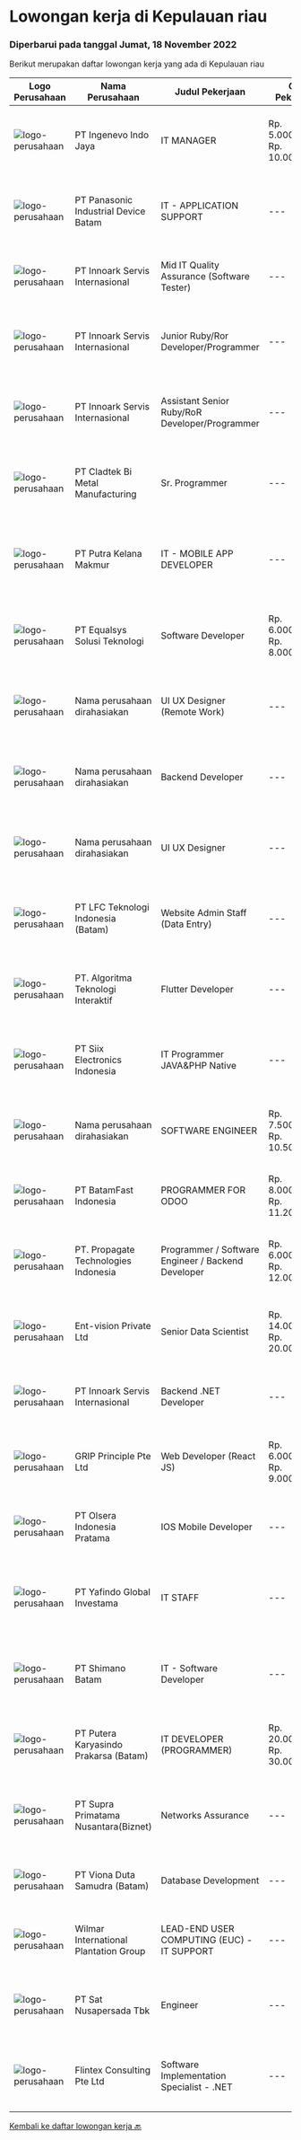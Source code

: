 
  # Lowongan kerja di Kepulauan riau

  ### Diperbarui pada tanggal Jumat, 18 November 2022

  Berikut merupakan daftar lowongan kerja yang ada di Kepulauan riau

  |Logo Perusahaan | Nama Perusahaan | Judul Pekerjaan | Gaji Pekerjaan | Lokasi | Deskripsi | Tanggal diunggah | Pranala |
  | -------------- | --------------- | --------------- | --------- | --------- | -------------- | ------- | ----------- |
  |![logo-perusahaan](https://image-service-cdn.seek.com.au/cfe4ef4a9e217c3d2abf7ef62dc99ee697cd466b/ee4dce1061f3f616224767ad58cb2fc751b8d2dc)|PT Ingenevo Indo Jaya|IT MANAGER|Rp. 5.000.000-Rp. 10.000.000|Batam|JOB DESCRIPTION :  Subject matter expert of Indocad’s ICT environment including but not limited to: Windows Server 2012/2016, AD, Hyper-V environment...|Rabu, 16 November 2022|https://www.jobstreet.co.id/id/job/it-manager-4090414?token=0~d7b9a004-f8e8-49dd-82e1-2b6594477773&sectionRank=1&jobId=jobstreet-id-job-4090414|
|![logo-perusahaan](https://image-service-cdn.seek.com.au/4221d6c51a0c1fbb6e2bf9b41a0260a6bee4e19c/ee4dce1061f3f616224767ad58cb2fc751b8d2dc)|PT Panasonic Industrial Device Batam|IT - APPLICATION SUPPORT|---|Batam|Qualification : Graduated min.D3 from IT background. Minimal 3 years experience or above as at manufacturing company. Familiar with ERP system in...|Senin, 14 November 2022|https://www.jobstreet.co.id/id/job/it-application-support-4105355?token=0~d7b9a004-f8e8-49dd-82e1-2b6594477773&sectionRank=2&jobId=jobstreet-id-job-4105355|
|![logo-perusahaan](https://image-service-cdn.seek.com.au/03d5b2909306d41d8d881d2ac7cfb4a0d8a47045/ee4dce1061f3f616224767ad58cb2fc751b8d2dc)|PT Innoark Servis Internasional|Mid IT Quality Assurance (Software Tester)|---|Batam|Execute all testing tasks based on the test scenarios. Build test scenarios based on the business requirements. Build test cases for the agreed test...|Rabu, 16 November 2022|https://www.jobstreet.co.id/id/job/mid-it-quality-assurance-software-tester-4089103?token=0~d7b9a004-f8e8-49dd-82e1-2b6594477773&sectionRank=3&jobId=jobstreet-id-job-4089103|
|![logo-perusahaan](https://image-service-cdn.seek.com.au/03d5b2909306d41d8d881d2ac7cfb4a0d8a47045/ee4dce1061f3f616224767ad58cb2fc751b8d2dc)|PT Innoark Servis Internasional|Junior Ruby/Ror Developer/Programmer|---|Bandung|Responsibilities: - Working on project-based requirements- Providing solution for issues-Work with the technical and product team to develop company...|Rabu, 16 November 2022|https://www.jobstreet.co.id/id/job/junior-ruby-ror-developer-programmer-4089131?token=0~d7b9a004-f8e8-49dd-82e1-2b6594477773&sectionRank=4&jobId=jobstreet-id-job-4089131|
|![logo-perusahaan](https://image-service-cdn.seek.com.au/03d5b2909306d41d8d881d2ac7cfb4a0d8a47045/ee4dce1061f3f616224767ad58cb2fc751b8d2dc)|PT Innoark Servis Internasional|Assistant Senior Ruby/RoR Developer/Programmer|---|Bandung|Responsibilities: Working on project-based requirements Providing solution for issues Providing idea to maintain and improve current working system Be...|Rabu, 16 November 2022|https://www.jobstreet.co.id/id/job/assistant-senior-ruby-ror-developer-programmer-4089125?token=0~d7b9a004-f8e8-49dd-82e1-2b6594477773&sectionRank=5&jobId=jobstreet-id-job-4089125|
|![logo-perusahaan](https://image-service-cdn.seek.com.au/c7f646a8689a0ea3b7766783020f1e637e3668db/ee4dce1061f3f616224767ad58cb2fc751b8d2dc)|PT Cladtek Bi Metal Manufacturing|Sr. Programmer|---|Batam|- Minimum Degree Computer Science- Good Knowledge Code C#- Deep Knowledge SQL Server &amp; Query- Understanding Flow ERP System- Good english...|Senin, 14 November 2022|https://www.jobstreet.co.id/id/job/sr.-programmer-4104720?token=0~d7b9a004-f8e8-49dd-82e1-2b6594477773&sectionRank=6&jobId=jobstreet-id-job-4104720|
|![logo-perusahaan](https://image-service-cdn.seek.com.au/a15e215b2b84e8a709079f299db836683f966f0e/ee4dce1061f3f616224767ad58cb2fc751b8d2dc)|PT Putra Kelana Makmur|IT - MOBILE APP DEVELOPER|---|Kepulauan Riau|PENDIDIKAN MINIMAL D3/S1 T.INFORMATIKA, T.KOMPUTER, T.JARINGAN PENGALAMAN MEMBUAT APLIKASI ANDROID/iOS, WEB PROGRAMMING, DATABASE MySql, Sql Server...|Minggu, 13 November 2022|https://www.jobstreet.co.id/id/job/it-mobile-app-developer-4094391?token=0~d7b9a004-f8e8-49dd-82e1-2b6594477773&sectionRank=7&jobId=jobstreet-id-job-4094391|
|![logo-perusahaan](https://image-service-cdn.seek.com.au/c1409eaf4b49b8bb5e19954b6a939af5d65f80f2/ee4dce1061f3f616224767ad58cb2fc751b8d2dc)|PT Equalsys Solusi Teknologi|Software Developer|Rp. 6.000.000-Rp. 8.000.000|Kepulauan Riau|RESPONSIBILITIES·        Develop web based software solutions·        Test code/software to ensure high quality solutions·        Work with various...|Sabtu, 12 November 2022|https://www.jobstreet.co.id/id/job/software-developer-4091950?token=0~d7b9a004-f8e8-49dd-82e1-2b6594477773&sectionRank=8&jobId=jobstreet-id-job-4091950|
|![logo-perusahaan](https://i.ibb.co/sqvTCh9/112815900-stock-vector-no-image-available-icon-flat-vector.webp)|Nama perusahaan dirahasiakan|UI UX Designer (Remote Work)|---|Bali|We are looking for UI/UX Designers to join our in-house product development team.Responsibilities include gathering user requirements, designing...|Senin, 14 November 2022|https://www.jobstreet.co.id/id/job/ui-ux-designer-remote-work-4104972?token=0~d7b9a004-f8e8-49dd-82e1-2b6594477773&sectionRank=9&jobId=jobstreet-id-job-4104972|
|![logo-perusahaan](https://i.ibb.co/sqvTCh9/112815900-stock-vector-no-image-available-icon-flat-vector.webp)|Nama perusahaan dirahasiakan|Backend Developer|---|Kepulauan Riau|Are you an Indonesian Back-end Developer who loves to manage data interchange between servers and users? Looking to work with international companies...|Kamis, 17 November 2022|https://www.jobstreet.co.id/id/job/backend-developer-4109971?token=0~d7b9a004-f8e8-49dd-82e1-2b6594477773&sectionRank=10&jobId=jobstreet-id-job-4109971|
|![logo-perusahaan](https://i.ibb.co/sqvTCh9/112815900-stock-vector-no-image-available-icon-flat-vector.webp)|Nama perusahaan dirahasiakan|UI UX Designer|---|Kepulauan Riau|We are looking for UI/UX Designers to join our in-house product development team.Responsibilities include gathering user requirements, designing...|Senin, 14 November 2022|https://www.jobstreet.co.id/id/job/ui-ux-designer-4105047?token=0~d7b9a004-f8e8-49dd-82e1-2b6594477773&sectionRank=11&jobId=jobstreet-id-job-4105047|
|![logo-perusahaan](https://image-service-cdn.seek.com.au/ea89d1460eac1c65ed969529116c18d37c258669/ee4dce1061f3f616224767ad58cb2fc751b8d2dc)|PT LFC Teknologi Indonesia (Batam)|Website Admin Staff (Data Entry)|---|Batam|Menambah produk pada website. Mengubah gambar produk yang sudah tidak relevan. Mengubah deskripsi produk yang sudah tidak relevan. Menerjemahkan...|Kamis, 10 November 2022|https://www.jobstreet.co.id/id/job/website-admin-staff-data-entry-4101364?token=0~d7b9a004-f8e8-49dd-82e1-2b6594477773&sectionRank=12&jobId=jobstreet-id-job-4101364|
|![logo-perusahaan](https://image-service-cdn.seek.com.au/148e5923072a9112f10b018cc69f0d8f52c3c448/ee4dce1061f3f616224767ad58cb2fc751b8d2dc)|PT. Algoritma Teknologi Interaktif|Flutter Developer|---|Batam|Flutter DeveloperPT. Algoritma Teknologi Interaktif (Kota Batam, Kepulauan Riau)Full TimeJob Desc1. Mengembangkan aplikasi berbasis mobile Android/IOS...|Jumat, 11 November 2022|https://www.jobstreet.co.id/id/job/flutter-developer-4084011?token=0~d7b9a004-f8e8-49dd-82e1-2b6594477773&sectionRank=13&jobId=jobstreet-id-job-4084011|
|![logo-perusahaan](https://image-service-cdn.seek.com.au/7facb0aea6660323fe4a0f232e0f16f80d42c85a/ee4dce1061f3f616224767ad58cb2fc751b8d2dc)|PT Siix Electronics  Indonesia|IT Programmer JAVA&PHP Native|---|Batam|URGENTLY REQUIREDWe are PT SIIX Electronics Indonesia, a Japanese contract manufacturer which is located in Batam, Kepulauan Riau, Indonesia currently...|Kamis, 10 November 2022|https://www.jobstreet.co.id/id/job/it-programmer-java-php-native-4102002?token=0~d7b9a004-f8e8-49dd-82e1-2b6594477773&sectionRank=14&jobId=jobstreet-id-job-4102002|
|![logo-perusahaan](https://i.ibb.co/sqvTCh9/112815900-stock-vector-no-image-available-icon-flat-vector.webp)|Nama perusahaan dirahasiakan|SOFTWARE ENGINEER|Rp. 7.500.000-Rp. 10.500.000|Batam|Job Description :1.    Understanding business requirements and delivering quality technology solutions to meet business needs.2.    Proactive and take...|Kamis, 10 November 2022|https://www.jobstreet.co.id/id/job/software-engineer-4088344?token=0~d7b9a004-f8e8-49dd-82e1-2b6594477773&sectionRank=15&jobId=jobstreet-id-job-4088344|
|![logo-perusahaan](https://image-service-cdn.seek.com.au/a822fec9b06ebafc662bd2a992ab50c5fe1d8c6a/ee4dce1061f3f616224767ad58cb2fc751b8d2dc)|PT BatamFast Indonesia|PROGRAMMER FOR ODOO|Rp. 8.000.000-Rp. 11.200.000|Batam|JOB RESPONSIBILITIES : You will lead and participate in various development projects for our products and services and be involved in all...|Jumat, 11 November 2022|https://www.jobstreet.co.id/id/job/programmer-for-odoo-4102443?token=0~d7b9a004-f8e8-49dd-82e1-2b6594477773&sectionRank=16&jobId=jobstreet-id-job-4102443|
|![logo-perusahaan](https://i.ibb.co/sqvTCh9/112815900-stock-vector-no-image-available-icon-flat-vector.webp)|PT. Propagate Technologies Indonesia|Programmer / Software Engineer / Backend Developer|Rp. 6.000.000-Rp. 12.000.000|Batam|— Candidate must possess at least Diploma or Bachelor's Degree in Computer Science/Information Technology or equivalent.— At least 1 year of working...|Senin, 07 November 2022|https://www.jobstreet.co.id/id/job/programmer-software-engineer-backend-developer-4095357?token=0~d7b9a004-f8e8-49dd-82e1-2b6594477773&sectionRank=17&jobId=jobstreet-id-job-4095357|
|![logo-perusahaan](https://image-service-cdn.seek.com.au/b98c03e1b161b3d72f6dc4d29a10ebf950d9fbda/ee4dce1061f3f616224767ad58cb2fc751b8d2dc)|Ent-vision Private Ltd|Senior Data Scientist|Rp. 14.000.000-Rp. 20.000.000|Tangerang|We are expanding our data science team for artificial intelligence, intelligent process automation and geospatial solutions in logistics and maritime...|Selasa, 08 November 2022|https://www.jobstreet.co.id/id/job/senior-data-scientist-4078301?token=0~d7b9a004-f8e8-49dd-82e1-2b6594477773&sectionRank=18&jobId=jobstreet-id-job-4078301|
|![logo-perusahaan](https://image-service-cdn.seek.com.au/03d5b2909306d41d8d881d2ac7cfb4a0d8a47045/ee4dce1061f3f616224767ad58cb2fc751b8d2dc)|PT Innoark Servis Internasional|Backend .NET Developer|---|Bandung|.NET Developer responsibilities include: Analyzing system requirements and prioritizing tasks Writing clean, testable code using .NET programming...|Rabu, 09 November 2022|https://www.jobstreet.co.id/id/job/backend-.net-developer-4079594?token=0~d7b9a004-f8e8-49dd-82e1-2b6594477773&sectionRank=19&jobId=jobstreet-id-job-4079594|
|![logo-perusahaan](https://image-service-cdn.seek.com.au/126b726d280947124b62777270a5c4f1f8b4d4cb/ee4dce1061f3f616224767ad58cb2fc751b8d2dc)|GRIP Principle Pte Ltd|Web Developer (React JS)|Rp. 6.000.000-Rp. 9.000.000|Batam|WHAT YOU WILL LEARN Strengthen your full-stack programming skills You'll learn how to write clean code by adhering to our programming best practices...|Minggu, 06 November 2022|https://www.jobstreet.co.id/id/job/web-developer-react-js-4077560?token=0~d7b9a004-f8e8-49dd-82e1-2b6594477773&sectionRank=20&jobId=jobstreet-id-job-4077560|
|![logo-perusahaan](https://image-service-cdn.seek.com.au/29c8791baee9cfec7ad98644f5fa7d565aa8ec32/ee4dce1061f3f616224767ad58cb2fc751b8d2dc)|PT Olsera Indonesia Pratama|IOS Mobile Developer|---|Jakarta Raya|Responsibilities: Development in an AGILE environment Build reusable codes and libraries Create good product with accessibility and security...|Jumat, 04 November 2022|https://www.jobstreet.co.id/id/job/ios-mobile-developer-4075601?token=0~d7b9a004-f8e8-49dd-82e1-2b6594477773&sectionRank=21&jobId=jobstreet-id-job-4075601|
|![logo-perusahaan](https://image-service-cdn.seek.com.au/bf83d53cbfe7204e76b546373dd3309784c46e37/ee4dce1061f3f616224767ad58cb2fc751b8d2dc)|PT Yafindo Global Investama|IT STAFF|---|Batam|MEMAHAMI DAN MELAKUKAN IMPLEMENTASI TERHADAP SISTEM YANG DIKEMBANGKAN / DIGUNAKAN OLEH PERUSAHAAN TERHADAP SETIAP UNIT PERUSAHAAN YANG ADA  MELAKUKAN...|Senin, 31 Oktober 2022|https://www.jobstreet.co.id/id/job/it-staff-4086794?token=0~d7b9a004-f8e8-49dd-82e1-2b6594477773&sectionRank=22&jobId=jobstreet-id-job-4086794|
|![logo-perusahaan](https://image-service-cdn.seek.com.au/094a01ecdd03e018063a1cf6a43f1929ed7bbba0/ee4dce1061f3f616224767ad58cb2fc751b8d2dc)|PT Shimano Batam|IT - Software Developer|---|Batam|Perform software development, implementation, system integration and commissioning of advanced manufacturing execution system (MES). Provide end-user...|Senin, 31 Oktober 2022|https://www.jobstreet.co.id/id/job/it-software-developer-4086934?token=0~d7b9a004-f8e8-49dd-82e1-2b6594477773&sectionRank=23&jobId=jobstreet-id-job-4086934|
|![logo-perusahaan](https://image-service-cdn.seek.com.au/ac0e292c8c475249deca4a04451d7c08b46c32a8/ee4dce1061f3f616224767ad58cb2fc751b8d2dc)|PT Putera Karyasindo Prakarsa (Batam)|IT DEVELOPER (PROGRAMMER)|Rp. 20.000.000-Rp. 30.000.000|Batam|Kualifikasi : Pendidikan terakhir minimal S1 Jurusan Teknik Informatika atau S1 semua jurusan Usia maksimal 40 tahun Pengalaman minimal 3 (tiga) tahun...|Kamis, 27 Oktober 2022|https://www.jobstreet.co.id/id/job/it-developer-programmer-4082923?token=0~d7b9a004-f8e8-49dd-82e1-2b6594477773&sectionRank=24&jobId=jobstreet-id-job-4082923|
|![logo-perusahaan](https://image-service-cdn.seek.com.au/ded6537591a7b69d01775b5b7ccc9201c29d3e83/ee4dce1061f3f616224767ad58cb2fc751b8d2dc)|PT Supra Primatama Nusantara(Biznet)|Networks Assurance|---|Jawa Barat|Tanggung Jawab:  Melakukan Audit &amp; Commissioning jaringan Fiber Optic (FTTx GPON, and Metro Ethernet) Memastikan pembangunan jaringan fiber optik...|Selasa, 25 Oktober 2022|https://www.jobstreet.co.id/id/job/networks-assurance-4080224?token=0~d7b9a004-f8e8-49dd-82e1-2b6594477773&sectionRank=25&jobId=jobstreet-id-job-4080224|
|![logo-perusahaan](https://i.ibb.co/sqvTCh9/112815900-stock-vector-no-image-available-icon-flat-vector.webp)|PT Viona Duta Samudra (Batam)|Database Development|---|Batam|Kualifikasi Pekerjaan : Expert di php native Familiar dengan html, bootstrap, css, javascript, jquery Paham dengan API / JSON Menguasai dasar...|Selasa, 25 Oktober 2022|https://www.jobstreet.co.id/id/job/database-development-4079903?token=0~d7b9a004-f8e8-49dd-82e1-2b6594477773&sectionRank=26&jobId=jobstreet-id-job-4079903|
|![logo-perusahaan](https://image-service-cdn.seek.com.au/5683be4817b674e99653d054bb367590069452e8/ee4dce1061f3f616224767ad58cb2fc751b8d2dc)|Wilmar International Plantation Group|LEAD-END USER COMPUTING (EUC) - IT SUPPORT|---|Batam|Provide remote end user support primarily for Wilmar Singapore offices and Australia offices, occasional support of users in other regional offices...|Kamis, 17 November 2022|https://www.jobstreet.co.id/id/job/lead-end-user-computing-euc-it-support-1033506318?token=0~d7b9a004-f8e8-49dd-82e1-2b6594477773&sectionRank=27&jobId=jobstreet-id-job-1033506318|
|![logo-perusahaan](https://image-service-cdn.seek.com.au/27e4053f114815e3a6ab973990445ad7b07fd389/ee4dce1061f3f616224767ad58cb2fc751b8d2dc)|PT Sat Nusapersada Tbk|Engineer|---|Batam|- Diploma/Bachelor of engineering machinery or electrical physical- Advanced in AutoCad- Advanced in MS Office skills, especially in MS Excel- Able to...|Kamis, 17 November 2022|https://www.jobstreet.co.id/id/job/engineer-1033787744?token=0~d7b9a004-f8e8-49dd-82e1-2b6594477773&sectionRank=28&jobId=jobstreet-id-job-1033787744|
|![logo-perusahaan](https://i.ibb.co/sqvTCh9/112815900-stock-vector-no-image-available-icon-flat-vector.webp)|Flintex Consulting Pte Ltd|Software Implementation Specialist - .NET|---|Batam|·            Development and / or implementation experience NET, C #, VB NET, Web services.        ·            Code deployment experience with Web...|Kamis, 17 November 2022|https://www.jobstreet.co.id/id/job/software-implementation-specialist-.net-1033546898?token=0~d7b9a004-f8e8-49dd-82e1-2b6594477773&sectionRank=29&jobId=jobstreet-id-job-1033546898|


  [Kembali ke daftar lowongan kerja 🔙](../README.md#daftar-lowongan-kerja)
  